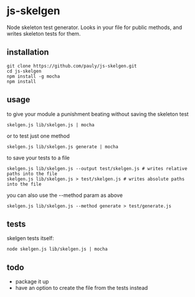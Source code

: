 # js-skelgen

Node skeleton test generator. 
Looks in your file for public methods, and writes skeleton tests for them.

## installation

    git clone https://github.com/pauly/js-skelgen.git
    cd js-skelgen
    npm install -g mocha
    npm install

## usage

to give your module a punishment beating without saving the skeleton test

    skelgen.js lib/skelgen.js | mocha

or to test just one method

    skelgen.js lib/skelgen.js generate | mocha

to save your tests to a file

    skelgen.js lib/skelgen.js --output test/skelgen.js # writes relative paths into the file
    skelgen.js lib/skelgen.js > test/skelgen.js # writes absolute paths into the file

you can also use the --method param as above

    skelgen.js lib/skelgen.js --method generate > test/generate.js

## tests

skelgen tests itself:

    node skelgen.js lib/skelgen.js | mocha

## todo

 * package it up
 * have an option to create the file from the tests instead
